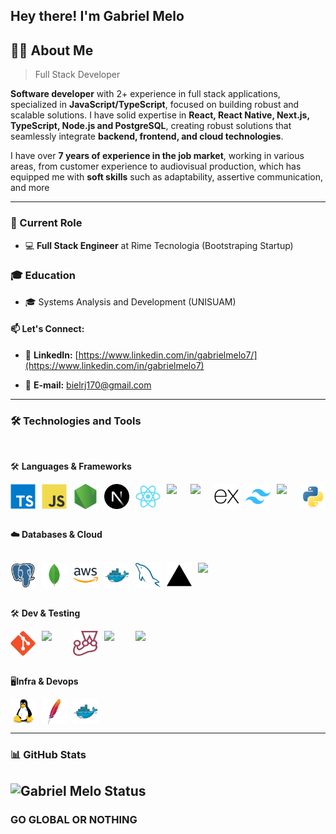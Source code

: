 Hey there! I'm Gabriel Melo
---

## 👨‍💻 About Me

> Full Stack Developer 

**Software developer** with 2+ experience in full stack applications, specialized in **JavaScript/TypeScript**,
focused on building robust and scalable solutions. I have solid expertise in **React, React Native, Next.js, TypeScript,
Node.js and PostgreSQL**, creating robust solutions that seamlessly integrate **backend, frontend, and cloud technologies**.

I have over **7 years of experience in the job market**, working in various areas, from customer experience to audiovisual
production, which has equipped me with **soft skills** such as adaptability, assertive communication, and
more

---

### 📌 Current Role
- 💻 **Full Stack Engineer** at Rime Tecnologia (Bootstraping Startup)

### 🎓 Education
- 🎓 Systems Analysis and Development (UNISUAM)

#### 📫 **Let's Connect:**  

- 🔗 **LinkedIn:** [https://www.linkedin.com/in/gabrielmelo7/](https://www.linkedin.com/in/gabrielmelo7)

- 📧 **E-mail:** [bielrj170@gmail.com](mailto:bielrj170@gmail.com)

---

### 🛠️ Technologies and Tools

<br/>

🛠️ **Languages & Frameworks**
<br/>

<div style="display: flex; gap: 10px;">
  <img src="https://raw.githubusercontent.com/devicons/devicon/master/icons/typescript/typescript-original.svg" width="40">
  <img src="https://raw.githubusercontent.com/devicons/devicon/master/icons/javascript/javascript-original.svg" width="40">
  <img src="https://raw.githubusercontent.com/devicons/devicon/master/icons/nodejs/nodejs-original.svg" width="40">
  <img src="https://raw.githubusercontent.com/devicons/devicon/master/icons/nextjs/nextjs-original.svg" width="40">
  <img src="https://raw.githubusercontent.com/devicons/devicon/master/icons/react/react-original.svg" width="40">
  <img src="https://reactnative.dev/img/tiny_logo.png" width="40">
  <img src="https://raw.githubusercontent.com/marwin1991/profile-technology-icons/refs/heads/main/icons/nest_js.png" width="40">
  <img src="https://raw.githubusercontent.com/devicons/devicon/master/icons/express/express-original.svg" width="40">
  <img src="https://raw.githubusercontent.com/devicons/devicon/master/icons/tailwindcss/tailwindcss-original.svg" width="40">
  <img src="https://static-00.iconduck.com/assets.00/fastify-icon-512x329-1ypuqoar.png" width="40">
  <img src="https://raw.githubusercontent.com/devicons/devicon/master/icons/python/python-original.svg" width="40">
  
</div>

<br/>

**☁️ Databases & Cloud**

<br/>

<div style="display: flex; gap: 10px;">
  <img src="https://raw.githubusercontent.com/devicons/devicon/master/icons/postgresql/postgresql-original.svg" width="40">
  <img src="https://raw.githubusercontent.com/devicons/devicon/master/icons/mongodb/mongodb-original.svg" width="40">
  <img src="https://raw.githubusercontent.com/devicons/devicon/master/icons/amazonwebservices/amazonwebservices-original-wordmark.svg" width="40">
  <img src="https://raw.githubusercontent.com/devicons/devicon/master/icons/docker/docker-original.svg" width="40">
    <img src="https://raw.githubusercontent.com/devicons/devicon/master/icons/mysql/mysql-original.svg" width="40">
  <img src="https://raw.githubusercontent.com/devicons/devicon/master/icons/vercel/vercel-original.svg" width="40">
  <img src="https://camo.githubusercontent.com/fefd328256fa569e9d98dae1a06d995102ccd3b605b7173b41ce39fc5588bc78/68747470733a2f2f63646e2e6a7364656c6976722e6e65742f67682f64657669636f6e732f64657669636f6e2f69636f6e732f707269736d612f707269736d612d6f726967696e616c2e737667" width="40">
</div>

<br/>

🛠️ **Dev & Testing**
<br/>

<div style="display: flex; gap: 10px;">
  <img src="https://raw.githubusercontent.com/devicons/devicon/master/icons/git/git-original.svg" width="40">
  <img src="https://raw.githubusercontent.com/marwin1991/profile-technology-icons/refs/heads/main/icons/github.png" width="40">
  <img src="https://raw.githubusercontent.com/devicons/devicon/master/icons/jest/jest-plain.svg" width="40">
  <img src="https://camo.githubusercontent.com/954a8551a81126f038fad14802ccbc218c8569fc6d466362923c75a5bdbf489d/68747470733a2f2f63646e2e6a7364656c6976722e6e65742f67682f64657669636f6e732f64657669636f6e2f69636f6e732f7669746573742f7669746573742d706c61696e2e737667" width="40">
<img src="https://raw.githubusercontent.com/marwin1991/profile-technology-icons/refs/heads/main/icons/ci_cd.png" width="40">
</div>
<br/>

🖥️**Infra & Devops**
<div style="display: flex; gap: 10px;">
  <img src="https://raw.githubusercontent.com/devicons/devicon/master/icons/linux/linux-original.svg" width="40" alt="Linux" />
  <img src="https://raw.githubusercontent.com/devicons/devicon/master/icons/apache/apache-original.svg" width="40" alt="Apache" />
  <img src="https://raw.githubusercontent.com/devicons/devicon/master/icons/docker/docker-original.svg" width="40" alt="Docker" />
</div>

---

### 📊 GitHub Stats

![Gabriel Melo Status](https://github-readme-stats.vercel.app/api?username=gbnunes7&show_icons=true)
---

### GO GLOBAL OR NOTHING


